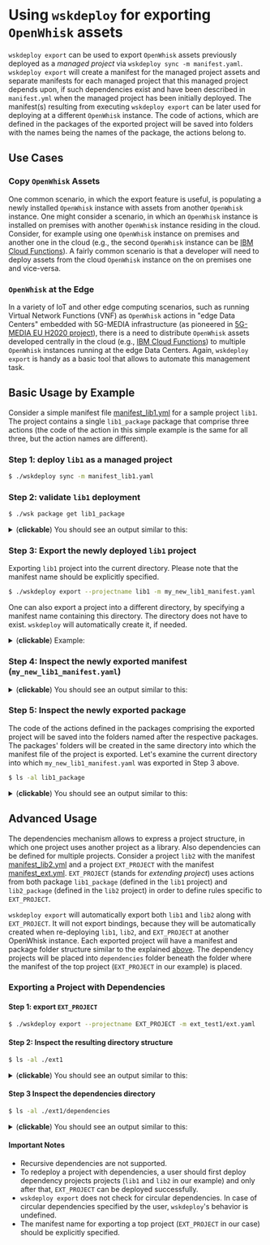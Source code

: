 # Using `wskdeploy` for exporting `OpenWhisk` assets

`wskdeploy export` can be used to export `OpenWhisk` assets previously deployed as a *managed project* via `wskdeploy sync -m manifest.yaml`. `wskdeploy export` will create a manifest for the managed project assets and separate manifests for each managed project that this managed project depends upon, if such dependencies exist and have been described in `manifest.yml` when the managed project has been initially deployed.
The manifest(s) resulting from executing `wskdeploy export` can be later used for deploying at a different `OpenWhisk` instance. The code of actions, which are defined in the packages of the exported project will be saved into folders with the names being the names of the package, the actions belong to.

## Use Cases

### Copy `OpenWhisk` Assets

One common scenario, in which the export feature is useful, is populating a newly installed `OpenWhisk` instance with assets from 
another `OpenWhisk` instance. One might consider a scenario, in which an `OpenWhisk` instance is installed on premises with another `OpenWhisk` instance residing in the cloud. Consider, for example using one `OpenWhisk` instance on premises and another one in the cloud (e.g., the second `OpenWhisk` instance can be [IBM Cloud Functions](https://console.bluemix.net/openwhisk/)). A fairly common scenario is that a developer
will need to deploy assets from the cloud `OpenWhisk` instance on the on premises one and vice-versa. 

### `OpenWhisk` at the Edge

In a variety of IoT and other edge computing scenarios, such as running Virtual Network Functions (VNF) as `OpenWhisk` actions in "edge Data Centers" 
embedded with 5G-MEDIA infrastructure (as pioneered in [5G-MEDIA EU H2020 project](http://www.5gmedia.eu/)), there is a need to distribute `OpenWhisk` assets developed centrally in the cloud (e.g., [IBM Cloud Functions](https://console.bluemix.net/openwhisk/)) to multiple `OpenWhisk` instances running at the edge Data Centers. Again, `wskdeploy export` is handy as a basic tool that allows to automate this management task.

## Basic Usage by Example

Consider a simple manifest file [manifest_lib1.yml](../tests/src/integration/export/manifest_lib1.yaml) for a sample project `lib1`.
The project contains a single `lib1_package` package that comprise three actions (the code of the action in this simple example is the
same for all three, but the action names are different).


### Step 1: deploy `lib1` as a managed project 

```sh
$ ./wskdeploy sync -m manifest_lib1.yaml
```

### Step 2: validate `lib1` deployment

```sh
$ ./wsk package get lib1_package
```

<details><summary>(<b>clickable</b>) You should see an output similar to this:</summary>
<p>

```json
ok: got package lib1_package
{
    "namespace": "your_namespace",
    "name": "lib1_package",
    "version": "0.0.2",
    "publish": false,
    "annotations": [
        {
            "key": "whisk-managed",
            "value": {
                "file": "/root/go_projects/src/github.com/apache/incubator-openwhisk-wskdeploy/tests/src/integration/export/manifest_lib1.yaml",
                "projectDeps": [],
                "projectHash": "80eec5f8e3ee874e22bdacb76aa4cc69aad459c1",
                "projectName": "lib1"
            }
        }
    ],
    "binding": {},
    "actions": [
        {
            "name": "lib1_greeting3",
            "version": "0.0.1",
            "annotations": [
                {
                    "key": "whisk-managed",
                    "value": {
                        "file": "/root/go_projects/src/github.com/apache/incubator-openwhisk-wskdeploy/tests/src/integration/export/manifest_lib1.yaml",
                        "projectDeps": [],
                        "projectHash": "80eec5f8e3ee874e22bdacb76aa4cc69aad459c1",
                        "projectName": "lib1"
                    }
                },
                {
                    "key": "exec",
                    "value": "nodejs:6"
                }
            ]
        },
        {
            "name": "lib1_greeting2",
            "version": "0.0.1",
            "annotations": [
                {
                    "key": "whisk-managed",
                    "value": {
                        "file": "/root/go_projects/src/github.com/apache/incubator-openwhisk-wskdeploy/tests/src/integration/export/manifest_lib1.yaml",
                        "projectDeps": [],
                        "projectHash": "80eec5f8e3ee874e22bdacb76aa4cc69aad459c1",
                        "projectName": "lib1"
                    }
                },
                {
                    "key": "exec",
                    "value": "nodejs:6"
                }
            ]
        },
        {
            "name": "lib1_greeting1",
            "version": "0.0.1",
            "annotations": [
                {
                    "key": "whisk-managed",
                    "value": {
                        "file": "/root/go_projects/src/github.com/apache/incubator-openwhisk-wskdeploy/tests/src/integration/export/manifest_lib1.yaml",
                        "projectDeps": [],
                        "projectHash": "80eec5f8e3ee874e22bdacb76aa4cc69aad459c1",
                        "projectName": "lib1"
                    }
                },
                {
                    "key": "exec",
                    "value": "nodejs:6"
                }
            ]
        }
    ]
}
```
</p>
</details>

### Step 3: Export the newly deployed `lib1` project

Exporting `lib1` project into the current directory. Please note that the manifest name should be explicitly specified.

```sh
$ ./wskdeploy export --projectname lib1 -m my_new_lib1_manifest.yaml
```

One can also export a project into a different directory, by specifying a manifest name containing this directory. The directory does not have to exist. `wskdeploy` will automatically create it, if needed.

<details><summary>(<b>clickable</b>) Example:</summary>

```sh
$ ./wskdeploy export --projectname lib1 -m mydirectory/my_new_lib1_manifest.yaml
```
</details>

### Step 4: Inspect the newly exported manifest (`my_new_lib1_manifest.yaml`) 

<details><summary>(<b>clickable</b>) You should see an output similar to this:</summary>

```yaml
project:
  name: lib1
  namespace: ""
  credential: ""
  apiHost: ""
  apigwAccessToken: ""
  version: ""
  packages: {}
packages:
  lib1_package:
    name: lib1_package
    version: 0.0.2
    license: ""
    dependencies: {}
    namespace: your_namespace
    credential: ""
    apiHost: ""
    apigwAccessToken: ""
    actions:
      lib1_greeting1:
        name: lib1_greeting1
        location: ""
        version: 0.0.1
        function: lib1_package/lib1_greeting1.js
        code: ""
        runtime: nodejs:6
        namespace: your_namespace/lib1_package
        credential: ""
        exposedUrl: ""
        web-export: ""
        main: ""
        limits: null
        inputs: {}
        outputs: {}
        annotations:
          exec: nodejs:6
      lib1_greeting2:
        name: lib1_greeting2
        location: ""
        version: 0.0.1
        function: lib1_package/lib1_greeting2.js
        code: ""
        runtime: nodejs:6
        namespace: your_namespace/lib1_package
        credential: ""
        exposedUrl: ""
        web-export: ""
        main: ""
        limits: null
        inputs: {}
        outputs: {}
        annotations:
          exec: nodejs:6
      lib1_greeting3:
        name: lib1_greeting3
        location: ""
        version: 0.0.1
        function: lib1_package/lib1_greeting3.js
        code: ""
        runtime: nodejs:6
        namespace: your_namespace/lib1_package
        credential: ""
        exposedUrl: ""
        web-export: ""
        main: ""
        limits: null
        inputs: {}
        outputs: {}
        annotations:
          exec: nodejs:6
    triggers: {}
    feeds: {}
    rules: {}
    inputs: {}
    sequences: {}
    apis: {}
filepath: ""

```
</details>

### Step 5: Inspect the newly exported package 

The code of the actions defined in the packages comprising the exported project will be saved into the folders named after
the respective packages. The packages' folders will be created in the same directory into which the manifest file of the
project is exported. Let's examine the current directory into which `my_new_lib1_manifest.yaml` was exported in Step 3 above.

```sh
$ ls -al lib1_package
```

<details><summary>(<b>clickable</b>) You should see an output similar to this:</summary>
<pre>
drwxr-xr-x  2 root root 4096 Apr  8 22:52 .
drwxr-xr-x 26 root root 4096 Apr  8 23:38 ..
-rw-r--r--  1 root root  331 Apr  8 22:59 lib1_greeting1.js
-rw-r--r--  1 root root  331 Apr  8 22:58 lib1_greeting2.js
-rw-r--r--  1 root root  331 Apr  8 22:58 lib1_greeting3.js
</pre>
</details>

## Advanced Usage 

The dependencies mechanism allows to express a project structure, in which one project uses another project as a library. Also dependencies can be defined for multiple projects. Consider a project `lib2` with the manifest [manifest_lib2.yml](../tests/src/integration/export/manifest_lib2.yaml) and a project `EXT_PROJECT` with the manifest [manifest_ext.yml](../tests/src/integration/export/manifest_ext.yaml). `EXT_PROJECT` (stands for _extending project_) uses actions from both package `lib1_package` (defined in the `lib1` project) and `lib2_package` (defined in the `lib2` project) in order to define rules specific to `EXT_PROJECT`.

`wskdeploy export` will automatically export both `lib1` and `lib2` along with `EXT_PROJECT`. It will not export bindings, because they will be automatically created when re-deploying `lib1`, `lib2`, and `EXT_PROJECT` at another OpenWhisk instance. Each exported project will have a manifest and package folder structure similar to the explained [above](#basic-usage-by-example). The dependency projects will be placed into `dependencies` folder beneath the folder where the manifest of the top project (`EXT_PROJECT` in our example) is placed.

### Exporting a Project with Dependencies

#### Step 1: export `EXT_PROJECT`

```sh
$ ./wskdeploy export --projectname EXT_PROJECT -m ext_test1/ext.yaml
```

#### Step 2: Inspect the resulting directory structure

```sh
$ ls -al ./ext1
```

<details><summary>(<b>clickable</b>) You should see an output similar to this:</summary>
<pre>
drwxr-xr-x  3 root root 4096 Apr  9 19:32 .
drwxr-xr-x 29 root root 4096 Apr  9 19:33 ..
drwxr-xr-x  4 root root 4096 Apr  9 19:32 dependencies
-rw-r--r--  1 root root 1260 Apr  9 19:32 ext.yaml
</pre>
</details>

#### Step 3 Inspect the dependencies directory

```sh
$ ls -al ./ext1/dependencies
```

<details><summary>(<b>clickable</b>) You should see an output similar to this:</summary>
<pre>
drwxr-xr-x 4 root root 4096 Apr  9 19:32 .
drwxr-xr-x 3 root root 4096 Apr  9 19:32 ..
drwxr-xr-x 2 root root 4096 Apr  9 19:32 lib1_package
-rw-r--r-- 1 root root 1751 Apr  9 19:32 lib1.yaml
drwxr-xr-x 2 root root 4096 Apr  9 19:32 lib2_package
-rw-r--r-- 1 root root 1751 Apr  9 19:32 lib2.yaml
</pre>
</details>

#### Important Notes

+ Recursive dependencies are not supported.
+ To redeploy a project with dependencies, a user should first deploy dependency projects projects (`lib1` and `lib2` in our example) and only after that, `EXT_PROJECT` can be deployed successfully. 
+ `wskdeploy export` does not check for circular dependencies. In case of circular dependencies specified by the user, `wskdeploy`'s behavior is undefined.
+ The manifest name for exporting a top project (`EXT_PROJECT` in our case) should be explicitly specified. 


